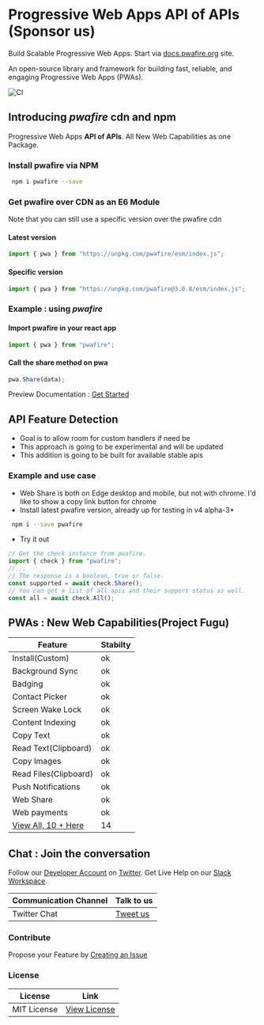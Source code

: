 # Progressive Web Apps API of APIs (Sponsor us)

Build Scalable Progressive Web Apps. Start via [docs.pwafire.org](https://docs.pwafire.org/get-started) site.

An open-source library and framework for building fast, reliable, and engaging Progressive Web Apps (PWAs).

<span><img src="https://img.shields.io/npm/dm/pwafire" alt="CI" /></span>

## Introducing _pwafire_ cdn and npm

Progressive Web Apps **API of APIs**. All New Web Capabilities as one Package.

### Install pwafire via NPM

```bash
 npm i pwafire --save
```

### Get pwafire over CDN as an E6 Module

Note that you can still use a specific version over the pwafire cdn

#### Latest version

```js
import { pwa } from "https://unpkg.com/pwafire/esm/index.js";
```

#### Specific version

```js
import { pwa } from "https://unpkg.com/pwafire@3.0.8/esm/index.js";
```

### Example : using _pwafire_

#### Import pwafire in your react app

```js
import { pwa } from "pwafire";
```

#### Call the share method on pwa

```js
pwa.Share(data);
```

Preview Documentation : [Get Started](https://docs.pwafire.org/get-started)

## API Feature Detection

- Goal is to allow room for custom handlers if need be
- This approach is going to be experimental and will be updated
- This addition is going to be built for available stable apis

### Example and use case

- Web Share is both on Edge desktop and mobile, but not with chrome. I'd like to show a copy link button for chrome
- Install latest pwafire version, already up for testing in v4 alpha-3\*

```bash
 npm i --save pwafire
```

- Try it out

```js
// Get the check instance from pwafire.
import { check } from "pwafire";
//...
// The response is a boolean, true or false.
const supported = await check.Share();
// You can get a list of all apis and their support status as well.
const all = await check.All();
```

## PWAs : New Web Capabilities(Project Fugu)

| Feature                                                     | Stabilty |
| ----------------------------------------------------------- | -------- |
| Install(Custom)                                             | ok       |
| Background Sync                                             | ok       |
| Badging                                                     | ok       |
| Contact Picker                                              | ok       |
| Screen Wake Lock                                            | ok       |
| Content Indexing                                            | ok       |
| Copy Text                                                   | ok       |
| Read Text(Clipboard)                                        | ok       |
| Copy Images                                                 | ok       |
| Read Files(Clipboard)                                       | ok       |
| Push Notifications                                          | ok       |
| Web Share                                                   | ok       |
| Web payments                                                | ok       |
| [View All, 10 + Here](https://docs.pwafire.org/get-started) | 14       |

## Chat : Join the conversation

Follow our [Developer Account](https://twitter.com/pwafire) on [Twitter](https://twitter.com/pwafire). Get Live Help on our [Slack Workspace](https://join.slack.com/t/pwafire/shared_invite/enQtMjk1MjUzNDY5NDkyLWQzYTFhOTNjMTU2NzBjMTBhMjZkNDJkOTY0YzgxYWViNTI4YzgyZDUxNGIyYzlkM2RiZjc2NTAwMzRhMmZkZmI).

| Communication Channel | Talk to us                              |
| --------------------- | --------------------------------------- |
| Twitter Chat          | [Tweet us](https://twitter.com/pwafire) |

### Contribute

Propose your Feature by [Creating an Issue](https://github.com/pwafire/pwafire/issues/new)

### License

| License     | Link                                                                           |
| ----------- | ------------------------------------------------------------------------------ |
| MIT License | [View License](https://github.com/pwafire/pwafire/blob/master/.github/LICENSE) |
